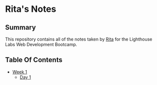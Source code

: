 # Rita's Notes

## Summary

This repository contains all of the notes taken by [Rita](https://github.com/ritatanght) for the Lighthouse Labs Web Development Bootcamp.

## Table Of Contents
* [Week 1](/Week_1/)
  * [Day 1](/Week_1/Day_1/)